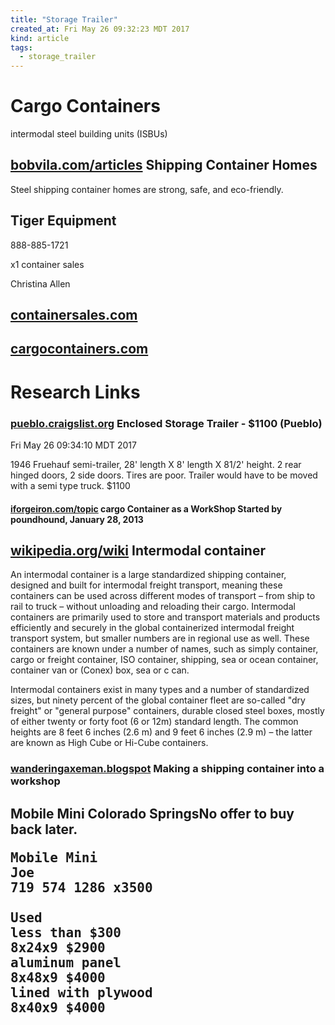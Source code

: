 ```yaml
---
title: "Storage Trailer"
created_at: Fri May 26 09:32:23 MDT 2017
kind: article
tags:
  - storage_trailer
---
```


<h1>Cargo Containers</h1>

intermodal steel building units (ISBUs)

<h2>
  <a href="https://www.bobvila.com/articles/316-home-sweet-container" target="_blank">bobvila.com/articles</a>
  Shipping Container Homes
</h2>

Steel shipping container homes are strong, safe, and eco-friendly.

<h2>Tiger Equipment</h2>

888-885-1721

x1 container sales

Christina Allen

<h2>
  <a href="http://containersales.com/" target="_blank">containersales.com</a>
</h2>

<h2>
  <a href="http://www.cargocontainers.com/" target="_blank">cargocontainers.com</a>
</h2>

<h1>Research Links</h1>

<h3>
  <a href="https://pueblo.craigslist.org/tro/6119246758.html" target="_blank">pueblo.craigslist.org</a>
  Enclosed Storage Trailer - $1100 (Pueblo) 
</h3>

Fri May 26 09:34:10 MDT 2017

1946 Fruehauf semi-trailer, 28' length X 8' length X 81/2' height. 2
rear hinged doors, 2 side doors. Tires are poor. Trailer would have to
be moved with a semi type truck. $1100

<h4>
  <a href="https://www.iforgeiron.com/topic/31527-cargo-container-as-a-workshop/" target="_blank">iforgeiron.com/topic</a>
  cargo Container as a WorkShop Started by poundhound, January 28, 2013 
</h4>

<h2>
  <a href="https://en.wikipedia.org/wiki/Intermodal_container" target="_blank">wikipedia.org/wiki</a>
  Intermodal container
</h2>

An intermodal container is a large standardized shipping container,
designed and built for intermodal freight transport, meaning these
containers can be used across different modes of transport –
from ship to rail to truck – without unloading and reloading
their cargo. Intermodal containers are primarily used to store and
transport materials and products efficiently and securely in the global
containerized intermodal freight transport system, but smaller numbers
are in regional use as well. These containers are known under a number
of names, such as simply container, cargo or freight container, ISO
container, shipping, sea or ocean container, container van or (Conex)
box, sea or c can.

Intermodal containers exist in many types and a number of standardized
sizes, but ninety percent of the global container fleet are so-called
"dry freight" or "general purpose" containers, durable closed steel boxes,
mostly of either twenty or forty foot (6 or 12m) standard length. The
common heights are 8 feet 6 inches (2.6 m) and 9 feet 6 inches (2.9 m)
– the latter are known as High Cube or Hi-Cube containers.

<h3>
  <a href="http://wanderingaxeman.blogspot.com/2015/08/making-shipping-container-into-workshop.html" target="_blank">wanderingaxeman.blogspot</a>
  Making a shipping container into a workshop
</h3>

<h2>Mobile Mini Colorado Springs</h2l

No offer to buy back later.

<pre>
Mobile Mini
Joe
719 574 1286 x3500

Used 
less than $300
8x24x9 $2900
aluminum panel
8x48x9 $4000
lined with plywood
8x40x9 $4000
</pre>



<!--
html boilerplate
<a href="" target="_blank"></a>
<a name=""></a>
<img src="" width="400px">
<ul>
  <li></li>
</ul>
<pre>
</pre>
<pre><code>
</code></pre>
<math xmlns='http://www.w3.org/1998/Math/MathML' display='block'>
</math>
-->
